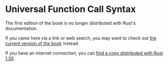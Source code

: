 # Universal Function Call Syntax

The first edition of the book is no longer distributed with Rust's documentation.

If you came here via a link or web search, you may want to check out [the current version of the book](../index.html) instead.

If you have an internet connection, you can [find a copy distributed with Rust 1.30](https://doc.rust-lang.org/1.30.0/book/first-edition/ufcs.html).